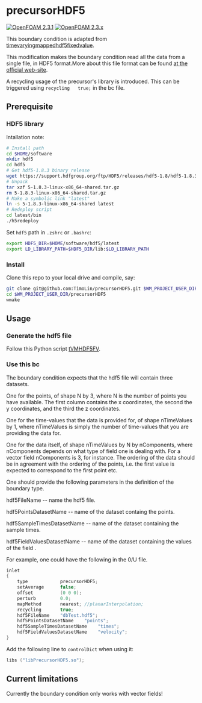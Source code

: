 precursorHDF5
=============
[![OpenFOAM 2.3.1](https://img.shields.io/badge/OpenFOAM-2.3.1-blue)](https://openfoam.org/download/2-3-1-source/)
[![OpenFOAM 2.3.x](https://img.shields.io/badge/OpenFOAM-2.3.x-blue)](https://github.com/OpenFOAM/OpenFOAM-2.3.x)


This boundary condition is adapted from [timevaryingmappedhdf5fixedvalue](https://gitlab.com/chalmers-marine-technology/timevaryingmappedhdf5fixedvalue).

This modification makes the boundary condition read all the data from a single file, in HDF5 format.More about this file format can be found [at the official web-site](https://www.hdfgroup.org/HDF5/).

A recycling usage of the precursor's library is introduced. This can be triggered using `recycling   true;` in the bc file.

## Prerequisite
### HDF5 library

Intallation note:  
```sh
# Install path
cd $HOME/software
mkdir hdf5
cd hdf5
# Get hdf5-1.8.3 binary release
wget https://support.hdfgroup.org/ftp/HDF5/releases/hdf5-1.8/hdf5-1.8.3/bin/linux-x86_64/5-1.8.3-linux-x86_64-shared.tar.gz
# Unpack 
tar xzf 5-1.8.3-linux-x86_64-shared.tar.gz
rm 5-1.8.3-linux-x86_64-shared.tar.gz
# Make a symbolic link "latest"
ln -s 5-1.8.3-linux-x86_64-shared latest
# Redeploy script
cd latest/bin
./h5redeploy
```
Set `hdf5` path in `.zshrc` or `.bashrc`:
```sh
export HDF5_DIR=$HOME/software/hdf5/latest
export LD_LIBRARY_PATH=$HDF5_DIR/lib:$LD_LIBRARY_PATH
```
### Install
Clone this repo to your local drive and compile, say: 
```sh
git clone git@github.com:TimoLin/precursorHDF5.git $WM_PROJECT_USER_DIR/precursorHDF5
cd $WM_PROJECT_USER_DIR/precursorHDF5
wmake
```

## Usage
### Generate the hdf5 file
Follow this Python script [tVMHDF5FV](https://github.com/TimoLin/pyScriptFoam/tree/master/inletTurb/tVMHDF5FV).  
### Use this bc
The boundary condition expects that the hdf5 file will contain three datasets.

One for the points, of shape N by 3, where N is the number of points you have available.
The first column contains the x coordinates, the second the y coordinates, and the third the z coordinates.

One for the time-values that the data is provided for, of shape nTimeValues by 1, where nTimeValues is simply the number of time-values that you are providing the data for.

One for the data itself, of shape nTimeValues by N by nComponents, where nComponents depends on what type of field one is dealing with.
For a vector field nComponents is 3, for instance.
The ordering of the data should be in agreement with the ordering of the points, i.e. the first value is expected to correspond to the first point etc.

One should provide the following parameters in the definition of the boundary type.

hdf5FileName -- name the hdf5 file.

hdf5PointsDatasetName -- name of the dataset containg the points.

hdf5SampleTimesDatasetName -- name of the dataset containing the sample times.

hdf5FieldValuesDatasetName -- name of the dataset containing the values of the field .

For example, one could have the following in the 0/U file.
```cpp
inlet
{
    type            precursorHDF5;
    setAverage      false;
    offset          (0 0 0);
    perturb         0.0;
    mapMethod       nearest; //planarInterpolation;
    recycling       true;
    hdf5FileName    "dbTest.hdf5";
    hdf5PointsDatasetName    "points";
    hdf5SampleTimesDatasetName    "times";
    hdf5FieldValuesDatasetName    "velocity";
}
```

Add the following line to `controlDict` when using it:
```cpp
libs ("libPrecursorHDF5.so");
```

## Current limitations
Currently the boundary condition only works with vector fields!

